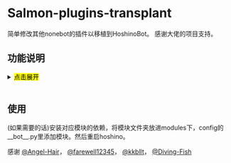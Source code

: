 # Salmon-plugins-transplant

简单修改其他nonebot的插件以移植到HoshinoBot。
感谢大佬的项目支持。

## 功能说明

<details>
<summary><mark> 点击展开</mark></summary>

### 人工智障

重构了之前改过的垃圾废案。支持群聊自定义修改回复概率，优化了之前100%插嘴的问题。开启服务后需要先设定概率才能正常使用功能。需要申请并填入腾讯AI应用的id和key

### 老婆生成器

整活插件。发送老婆帮助可以查看相关指令。

（不是很阳间的功能，默认关闭需要启用服务，使用前请三思）。

启用模块前请修改hoshino的chat.py里“老婆”的指令回复以解除冲突（当然改这玩意的__init__.py也可以）

### 搜图

整合了 SauceNAO 和 ascii2d 的识图插件。可以自行修改超时时间、返回数量等。需要填入SauceNAO的APIkey。安装依赖kth_timeoutdecorator

### steam促销查询/免费游戏领取

steam或其他平台游戏促销/喜加一的查询插件。需要安装依赖nest_asyncio

### 日语词典

日语词典查询插件。需要安装依赖kth_timeoutdecorator

### 知乎日报

知乎热搜查询插件。

### 天气查询

查询城市的一周天气预报。需要安装依赖jieba

### 迫害龙王

一个迫害龙王插件。需要在res包的img下新建文件夹longwang，把龙王表情包丢进去

### Arcaea查询

关于音游Arcaea的相关查询。发送arc帮助可以查看相关指令。需要安装依赖demjson、websocket-client和Brotli，且将txt文件放到hoshino运行目录

</details>
<br>

## 使用

(如果需要的话)安装对应模块的依赖，将模块文件夹放进modules下，config的__bot__.py里添加模块。然后重启hoshino。

感谢
[@Angel-Hair](https://github.com/Angel-Hair)，
[@farewell12345](https://github.com/farewell12345)，
[@kkbllt](https://github.com/kkbllt)，
[@Diving-Fish](https://github.com/Diving-Fish)
